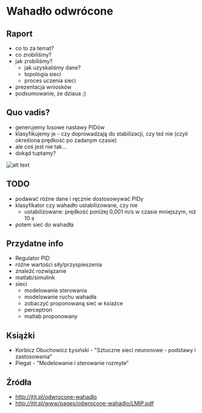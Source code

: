 # Wahadło odwrócone

## Raport
- co to za temat?
- co zrobiliśmy?
- jak zrobiliśmy?
	- jak uzyskaliśmy dane?
	- topologia sieci
	- proces uczenia sieci
- prezentacja wniosków
- podsumowanie, że dziaua ;)

## Quo vadis?
- generujemy losowe nastawy PIDów
- klasyfikujemy je - czy doprowadzają do stabilizacji, czy też nie (czyli określona prędkość po zadanym czasie)
- ale coś jest nie tak...
- dokąd tuptamy?

![alt text](http://paczaizm.pl/content/wp-content/uploads/kim-jestesmy-dokad-tuptamy-jez-jezyk.jpg "kim... dokąd...")

## TODO
- podawać różne dane i ręcznie dostosowywać PIDy
- klasyfikator czy wahadło ustabilizowane, czy nie
	- ustabilizowane: prędkość poniżej 0,001 m/s w czasie mniejszym, niż 10 s
- potem sieć do wahadła

## Przydatne info
- Regulator PID
- różne wartości siły/przyspieszenia
- znaleźć rozwiązanie
- matlab/simulink
- sieci
	- modelowanie sterowania
	- modelowanie ruchu wahadła
	- zobaczyć proponowaną sieć w ksiażce
	- perceptron
	- matlab proponowany

## Książki
- Korbicz Obuchowicz Łysiński - "Sztuczne sieci neuronowe - podstawy i zastosowania"
- Piegat - "Modelowanie i sterowanie rozmyte"

## Źródła
- http://jtjt.pl/odwrocone-wahadlo
- http://jtjt.pl/www/pages/odwrocone-wahadlo/LMIP.pdf